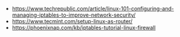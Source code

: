 * https://www.techrepublic.com/article/linux-101-configuring-and-managing-iptables-to-improve-network-security/
* https://www.tecmint.com/setup-linux-as-router/
* https://phoenixnap.com/kb/iptables-tutorial-linux-firewall
